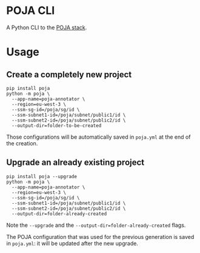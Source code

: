 POJA CLI
========

A Python CLI to the [POJA stack](https://github.com/hei-school/poja).

# Usage

## Create a completely new project

```
pip install poja
python -m poja \
  --app-name=poja-annotator \
  --region=eu-west-3 \
  --ssm-sg-id=/poja/sg/id \
  --ssm-subnet1-id=/poja/subnet/public1/id \
  --ssm-subnet2-id=/poja/subnet/public2/id \
  --output-dir=folder-to-be-created
```

Those configurations will be automatically saved in `poja.yml` at the end of the creation.

## Upgrade an already existing project

```
pip install poja --upgrade
python -m poja \
  --app-name=poja-annotator \
  --region=eu-west-3 \
  --ssm-sg-id=/poja/sg/id \
  --ssm-subnet1-id=/poja/subnet/public1/id \
  --ssm-subnet2-id=/poja/subnet/public2/id \
  --output-dir=folder-already-created
```

Note the `--upgrade` and the `--output-dir=folder-already-created` flags.

The POJA configuration that was used for the previous generation is saved in `poja.yml`: it will be updated after the new upgrade.
